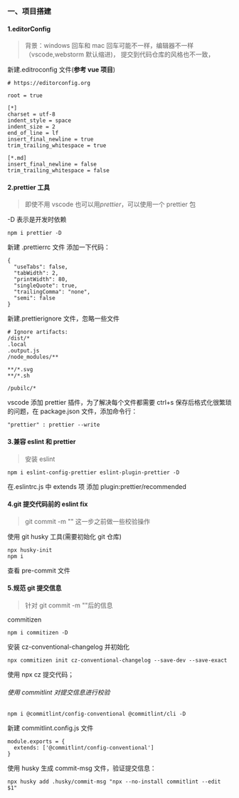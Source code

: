 ### 一、项目搭建

#### 1.editorConfig

> 背景：windows 回车和 mac 回车可能不一样，编辑器不一样（vscode,webstorm 默认缩进)，
> 提交到代码仓库的风格也不一致，

新建.editroconfig 文件(**参考 vue 项目**)

```
# https://editorconfig.org

root = true

[*]
charset = utf-8
indent_style = space
indent_size = 2
end_of_line = lf
insert_final_newline = true
trim_trailing_whitespace = true

[*.md]
insert_final_newline = false
trim_trailing_whitespace = false

```

#### 2.prettier 工具

> 即使不用 vscode 也可以用*prettier*，可以使用一个 prettier 包

-D 表示是开发时依赖

```
npm i prettier -D
```

新建 .prettierrc 文件 添加一下代码：

```
{
  "useTabs": false,
  "tabWidth": 2,
  "printWidth": 80,
  "singleQuote": true,
  "trailingComma": "none",
  "semi": false
}
```

新建.prettierignore 文件，忽略一些文件

```
# Ignore artifacts:
/dist/*
.local
.output.js
/node_modules/**

**/*.svg
**/*.sh

/pubilc/*
```

vscode 添加 prettier 插件，为了解决每个文件都需要 ctrl+s 保存后格式化很繁琐的问题，在 package.json 文件，添加命令行：

```
"prettier" : prettier --write
```

#### 3.兼容 eslint 和 prettier

> 安装 eslint

```
npm i eslint-config-prettier eslint-plugin-prettier -D
```

在.eslintrc.js 中 extends 项 添加
plugin:prettier/recommended

#### 4.git 提交代码前的 eslint fix

> git commit -m "" 这一步之前做一些校验操作

使用 git husky 工具(需要初始化 git 仓库)

```
npx husky-init
npm i
```

查看 pre-commit 文件

#### 5.规范 git 提交信息

> 针对 git commit -m ""后的信息

commitizen

```
npm i commitizen -D
```

安装 cz-conventional-changelog 并初始化

>

```
npx commitizen init cz-conventional-changelog --save-dev --save-exact

```

使用 npx cz 提交代码；

###### 使用 commitlint 对提交信息进行校验

```
npm i @commitlint/config-conventional @commitlint/cli -D

```

新建 commitlint.config.js 文件

```
module.exports = {
  extends: ['@commitlint/config-conventional']
}
```

使用 husky 生成 commit-msg 文件，验证提交信息：

```shell
npx husky add .husky/commit-msg "npx --no-install commitlint --edit $1"
```

